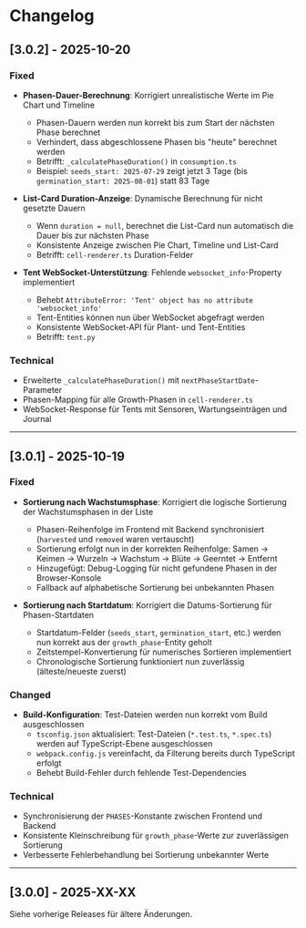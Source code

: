 # Changelog

## [3.0.2] - 2025-10-20

### Fixed
- **Phasen-Dauer-Berechnung**: Korrigiert unrealistische Werte im Pie Chart und Timeline
  - Phasen-Dauern werden nun korrekt bis zum Start der nächsten Phase berechnet
  - Verhindert, dass abgeschlossene Phasen bis "heute" berechnet werden
  - Betrifft: `_calculatePhaseDuration()` in `consumption.ts`
  - Beispiel: `seeds_start: 2025-07-29` zeigt jetzt 3 Tage (bis `germination_start: 2025-08-01`) statt 83 Tage
  
- **List-Card Duration-Anzeige**: Dynamische Berechnung für nicht gesetzte Dauern
  - Wenn `duration = null`, berechnet die List-Card nun automatisch die Dauer bis zur nächsten Phase
  - Konsistente Anzeige zwischen Pie Chart, Timeline und List-Card
  - Betrifft: `cell-renderer.ts` Duration-Felder

- **Tent WebSocket-Unterstützung**: Fehlende `websocket_info`-Property implementiert
  - Behebt `AttributeError: 'Tent' object has no attribute 'websocket_info'`
  - Tent-Entities können nun über WebSocket abgefragt werden
  - Konsistente WebSocket-API für Plant- und Tent-Entities
  - Betrifft: `tent.py`

### Technical
- Erweiterte `_calculatePhaseDuration()` mit `nextPhaseStartDate`-Parameter
- Phasen-Mapping für alle Growth-Phasen in `cell-renderer.ts`
- WebSocket-Response für Tents mit Sensoren, Wartungseinträgen und Journal

---

## [3.0.1] - 2025-10-19

### Fixed
- **Sortierung nach Wachstumsphase**: Korrigiert die logische Sortierung der Wachstumsphasen in der Liste
  - Phasen-Reihenfolge im Frontend mit Backend synchronisiert (`harvested` und `removed` waren vertauscht)
  - Sortierung erfolgt nun in der korrekten Reihenfolge: Samen → Keimen → Wurzeln → Wachstum → Blüte → Geerntet → Entfernt
  - Hinzugefügt: Debug-Logging für nicht gefundene Phasen in der Browser-Konsole
  - Fallback auf alphabetische Sortierung bei unbekannten Phasen
  
- **Sortierung nach Startdatum**: Korrigiert die Datums-Sortierung für Phasen-Startdaten
  - Startdatum-Felder (`seeds_start`, `germination_start`, etc.) werden nun korrekt aus der `growth_phase`-Entity geholt
  - Zeitstempel-Konvertierung für numerisches Sortieren implementiert
  - Chronologische Sortierung funktioniert nun zuverlässig (älteste/neueste zuerst)

### Changed
- **Build-Konfiguration**: Test-Dateien werden nun korrekt vom Build ausgeschlossen
  - `tsconfig.json` aktualisiert: Test-Dateien (`*.test.ts`, `*.spec.ts`) werden auf TypeScript-Ebene ausgeschlossen
  - `webpack.config.js` vereinfacht, da Filterung bereits durch TypeScript erfolgt
  - Behebt Build-Fehler durch fehlende Test-Dependencies

### Technical
- Synchronisierung der `PHASES`-Konstante zwischen Frontend und Backend
- Konsistente Kleinschreibung für `growth_phase`-Werte zur zuverlässigen Sortierung
- Verbesserte Fehlerbehandlung bei Sortierung unbekannter Werte

---

## [3.0.0] - 2025-XX-XX

Siehe vorherige Releases für ältere Änderungen.
